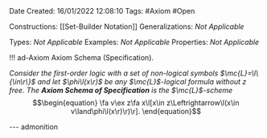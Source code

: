 <br />
<br />

Date Created: 16/01/2022 12:08:10
Tags: #Axiom #Open 

Constructions: [[Set-Builder Notation]]
Generalizations: _Not Applicable_

Types: _Not Applicable_
Examples: _Not Applicable_
Properties: _Not Applicable_

!!! ad-Axiom Axiom Schema (Specification).

_Consider the first-order logic with a set of non-logical symbols $\mc{L}=\l\{\in\r\}$ and let $\phi\l(x\r)$ be any $\mc{L}$-logical formula without $z$ free. The **Axiom Schema of Specification** is the $\mc{L}$-scheme_
$$\begin{equation}
    \fa v\ex z\fa x\l[x\in z\Leftrightarrow\l(x\in v\land\phi\l(x\r)\r)\r].
\end{equation}$$

--- admonition
